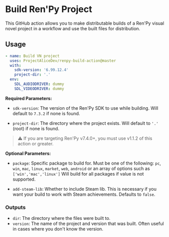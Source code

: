 # Build Ren'Py Project

This GitHub action allows you to make distributable builds of a Ren'Py visual novel project in a workflow and use the built files for distribution.

## Usage

```yml
- name: Build VN project
  uses: ProjectAliceDev/renpy-build-action@master
  with:
    sdk-version: '6.99.12.4'
    project-dir: '.'
  env:
    SDL_AUDIODRIVER: dummy
    SDL_VIDEODRIVER: dummy
```

**Required Parameters:**

- `sdk-version`: The version of the Ren'Py SDK to use while building. Will default to `7.3.2` if none is found.

- `project-dir`: The directory where the project exists. Will default to `'.'` (root) if none is found.

> :warning: If you are targeting Ren'Py v7.4.0+, you must use v1.1.2 of this action or greater.

**Optional Parameters:**

- `package`: Specific package to build for. Must be one of the following: `pc`, `win`, `mac`, `linux`, `market`, `web`, `android` or an array of options such as `['win','mac','linux']` Will build for all packages if value is not supported.

- `add-steam-lib`: Whether to include Steam lib. This is necessary if you want your build to work with Steam achievements. Defaults to `false`.

### Outputs

- `dir`: The directory where the files were built to.
- `version`: The name of the project and version that was built. Often useful in cases where you don't know the version.
